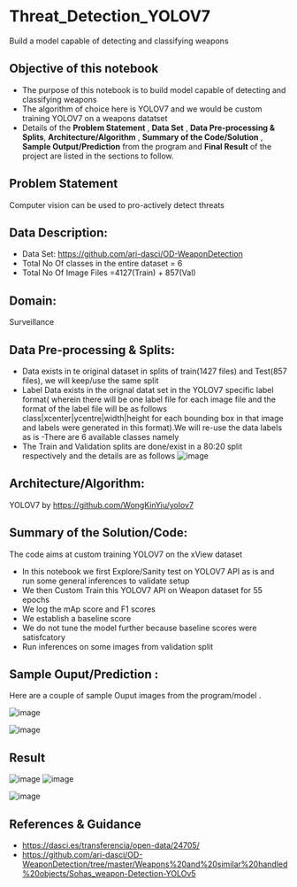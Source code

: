 # Threat_Detection_YOLOV7

Build a model capable of detecting and classifying weapons

## Objective of this notebook
- The purpose of this notebook is to build model capable of detecting and classifying weapons
- The algorithm of choice here is YOLOV7 and we would be custom training YOLOV7 on a weapons datatset
- Details of the **Problem Statement**  , **Data Set** , **Data Pre-processing & Splits**,  **Architecture/Algorithm** , **Summary of the Code/Solution**  , **Sample Output/Prediction** from the program and **Final Result** of the project are listed in the sections to follow.

## Problem Statement 
Computer vision can be used to pro-actively detect threats 


## Data Description:
- Data Set: https://github.com/ari-dasci/OD-WeaponDetection
- Total No Of classes in the entire dataset = 6 
- Total No Of Image Files =4127(Train) +  857(Val)
 
## Domain:
   Surveillance

## Data Pre-processing & Splits:
- Data exists in te original dataset in splits of train(1427 files) and Test(857 files), we will keep/use the same split
- Label Data exists in the orignal datat set in the YOLOV7 specific label format( wherein there will be one label file for each image file and the format of the label file will be as follows class|xcenter|ycentre|width|height for each bounding box in that image and labels were generated in this format).We will re-use the data labels  as is 
 -There are 6 available classes namely 
 - The Train and Validation splits are done/exist  in a 80:20 split respectively and the details are as follows
![image](https://user-images.githubusercontent.com/68383273/232124614-ef6ee13e-3a07-49bd-8a6c-f3627608f753.png)
 
 
 ## Architecture/Algorithm:
 YOLOV7 by https://github.com/WongKinYiu/yolov7

## Summary of the Solution/Code:
The code aims at custom training YOLOV7 on the xView dataset
- In this notebook we first Explore/Sanity test on  YOLOV7  API as is and run some general inferences to validate setup
- We then Custom Train this YOLOV7 API on Weapon dataset for 55 epochs 
- We log the mAp score and F1 scores
- We establish a baseline score
- We do not tune the model further because baseline scores were satisfcatory
- Run inferences on some images from validation split

## Sample Ouput/Prediction :
Here are a couple of sample Ouput images from  the program/model .

![image](https://user-images.githubusercontent.com/68383273/232134906-343bf44e-cc94-40c8-860b-b5b3eb4261ad.png)

![image](https://user-images.githubusercontent.com/68383273/232135071-2907fd22-c33d-4af7-81e3-0a98ff7d09ec.png)



## Result
![image](https://user-images.githubusercontent.com/68383273/232135671-72c23cec-6bc8-45a0-9c78-17792736f0f3.png)
![image](https://user-images.githubusercontent.com/68383273/232135817-0f891d74-bd78-4afa-939b-39e347c0e2d1.png)

![image](https://user-images.githubusercontent.com/68383273/232136246-b435476b-258c-4892-b12e-4cbd551dc8d3.png)

## References & Guidance
- https://dasci.es/transferencia/open-data/24705/ 
- https://github.com/ari-dasci/OD-WeaponDetection/tree/master/Weapons%20and%20similar%20handled%20objects/Sohas_weapon-Detection-YOLOv5


